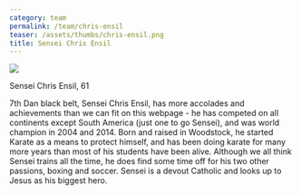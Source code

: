 ```yaml
---
category: team
permalink: /team/chris-ensil
teaser: /assets/thumbs/chris-ensil.png
title: Sensei Chris Ensil
---
```


<img src="/assets/img/chris-ensil.png" />

Sensei Chris Ensil, 61

7th Dan black belt, Sensei Chris Ensil, has more accolades and achievements than we can fit on this webpage - he has competed on all continents except South America (just one to go Sensei), and was world champion in 2004 and 2014. Born and raised in Woodstock, he started Karate as a means to protect himself, and has been doing karate for many more years than most of his students have been alive. Although we all think Sensei trains all the time, he does find some time off for his two other passions, boxing and soccer. Sensei is a devout Catholic and looks up to Jesus as his biggest hero.

<!--
[Questionnare Answers](https://drive.google.com/open?id=1BEhrdtEg-fYVCs7daDvhi-CIsVqwWTkVNCvQAUjkzts)
-->
